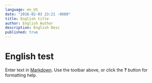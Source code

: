 ```yaml
---
language: en_US
date: "2016-02-03 23:21 -0600"
title: English title
author: English Author
description: English Desc
published: true
---
```



# English test

Enter text in [Markdown](http://daringfireball.net/projects/markdown/). Use the toolbar above, or click the **?** button for formatting help.
